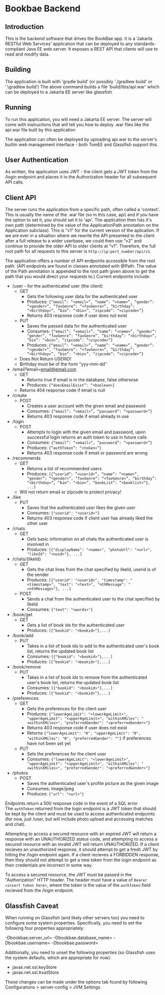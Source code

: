 # Bookbae Backend

## Introduction

This is the backend software that drives the BookBae app. 
It is a 'Jakarta RESTful Web Services' application that can be deployed to any standards-compliant Java EE web server. 
It exposes a REST API that clients will use to read and modify data.

## Building

The application is built with 'gradle build' (or possibly './gradlew build' or '.\gradlew build')
The above command builds a file 'build/libs/api.war' which can be deployed to a Jakarta EE server like glassfish

## Running

To run this application, you will need a Jakarta EE server. The server will come with instructions that will tell you how to deploy .war files like the api.war file built by this application

The application can often be deployed by uploading api.war to the server's builtin web management interface - both TomEE and Glassfish support this. 

## User Authentication

As written, the application uses JWT - the client gets a JWT token from the /login endpoint and places it in the Authorization header for all subsequent API calls.

## Client API

The server runs the application from a specific path, often called a 'context'. This is usually the name of the .war file (so in this case, api) and if you have the option to set it, you should set it to 'api'. The application then has it's own path (determined by the value of the ApplicationPath annotation on the Application subclass). This is "v1" for the current version of the aplication. If we are ever in a situation where we rewrite the API presented to the client after a full release to a wider userbase, we could then use "v2" and continue to provide the older API to older clients at "v1". Therefore, the full root path for all requests to this server is `http://ip:port_number/api/v1`. 

The application offers a number of API endpoints accessible from the root path. (API endpoints are found in classes annotated with @Path. The value of the Path annotation is appended to the root path given above to get the path that you would direct your requests to.) Current endpoints include: 

- /user - for the authenticated user (the client)
    - GET
        - Gets the following user data for the authenticated user
        - Produces: `{“email”: “<email>”, “name”: “<name>”, “gender”: “<gender>”, “favGenre”: “<favGenre>”, “birthday”: “<birthday>”, “bio”: “<bio>”, “zipcode”: “<zipcode>”}`
        - Returns 403 response code if user does not exist
    - PUT
        - Saves the passed data for the authenticated user
        - Consumes: `{“email”: “<email>”, “name”: “<name>”, “gender”: “gender”, “favGenre”: “favGenre”, “birthday”: “<birthday>”, “bio”: “<bio>”, “zipcode”: “<zipcode>”}`
        - Produces: `{“email”: “<email>”, “name”: “<name>”, “gender”: “<gender>”, “favGenre”: “<favGenre>”, “birthday”: “<birthday>”, “bio”: “<bio>”, “zipcode”: “<zipcode>”}`
    - Does Not Return USERID!
    - Birthday must be of the form "yyy-mm-dd"
- /email?email=<email@email.com>
    - GET
      - Returns true if email is in the database, false otherwise
      - Produces: `{“doesEmailExist”: “<boolean>}`
    - Returns 404 response code if email is null
- /create
    - POST
        - Creates a user account with the given email and password
        - Consumes: `{“email”: “<email>”, “password”: “<password>”}`
        - Returns 403 response code if email already in use
- /login
    - POST
        - Attempts to login with the given email and password, upon successful login returns an auth token to use in future calls
        - Consumes: `{“email”: “<email>”, “password”: “<password>”}`
        - Produces: `{“authToken”: “<token>”}`
        - Returns 403 response code if email or password are wrong
- /recommends
    - GET
        - Returns a list of recommended users
        - Produces: `[{“userid”: “<userid>”, “name”: “<name>”, “gender”: “<gender>”, “favGenre”: “<favGenre>”, “birthday”: “<birthday>”, “bio”: “<bio>”, “bookList”: “<booklist>”}, ...]`
    - Will not return email or zipcode to protect privacy!
- /like
    - PUT
        - Saves that the authenticated user likes the given user
        - Consumes: `{"userid": "<userid>"}`
        - Returns 403 response code if client user has already liked the other user
- /chats
    - GET
        - Gets basic information on all chats the authenticated user is involved in
        - Produces: `[{"displayName": "<name>", "photoUrl": "<url>", "likeId": "<uuid>"}, ...]`
- /chats/{likeId}
    - GET
        - Gets the chat lines from the chat specified by likeId, userid is of the sender
        - Produces: `[{"userid": "<userid>", "timestamp": "<timestamp>", "text": "<text>", "nthMessage": "<nthMessage>"}, ...]`
    - POST
        - Sends a chat from the authenticated user to the chat specified by likeId
        - Consumes: `{"text": "<words>"}`
- /book/get
    - GET
        - Gets a list of book ids for the authenticated user
        - Produces: `[{"bookid": "<bookid>"},...]`
- /book/add
    - PUT
        - Takes in a list of book ids to add to the authenticated user's book list, returns the updated book list
        - Consumes: `[{"bookid": "<bookid>"},...]`
        - Produces: `[{"bookid": "<bookid>"},...]`
- /book/remove
    - PUT
        - Takes in a list of book ids to remove from the authenticated user's book list, returns the updated book list
        - Consumes: `[{"bookid": "<bookid>"},...]`
        - Produces: `[{"bookid": "<bookid>"},...]`
- /preferences
    - GET
        - Gets the preferences for the client user
        - Produces: `{"lowerAgeLimit": "<lowerAgeLimit>", "upperAgeLimit": "<upperAgeLimit>", "withinXMiles": "<withinXMiles>", "preferredGender": "<preferredGender>"}`
        - Returns 403 response code if user does not exist
        - Returns `{"lowerAgeLimit": "0", "upperAgeLimit": "0", "withinXMiles": "0", "preferredGender": ""}` if preferences have not been set yet
    - PUT
        - Sets the preferences for the client user
        - Consumes: `{"lowerAgeLimit": "<lowerAgeLimit>", "upperAgeLimit": "<upperAgeLimit>", "withinXMiles": "<withinXMiles>", "preferredGender": "<preferredGender>"}`
- /photos
    - POST
        - Saves the authenticated user's profile picture as the given image
        - Consumes: image/jpeg
        - Produces: `{"url": "<url>"}`

Endpoints return a 500 response code in the event of a SQL error   
The `authToken` returned from the login endpoint is a JWT token that should be kept by the client and must be used to access authenticated endpoints (for now, just /user, but will include photo upload and accessing matches and chat).

Attempting to access a secured resource with an expired JWT will return a response with an UNAUTHORIZED status code, and attempting to access a secured resource with an invalid JWT will return UNAUTHORIZED. If a client recieves an unauthorized response, it should attempt to get a fresh JWT by hitting the /login endpoint again. If a client recieves a FORBIDDEN response, then they should not attempt to get a new token from the login endpoint as their credentials are incorrect in some way.

To access a secured resource, the JWT must be passed in the "Authorization" HTTP header. The header must have a value of `Bearer <insert token here>`, where the token is the value of the `authToken` field recieved from the /login endpoint.

## Glassfish Caveat

When running on Glassfish (and likely other servers too) you need to configure some system properties. Specifically, you need to set the following four properties appropriately:

-Dbookbae.server_url=
-Dbookbae.database_name=
-Dbookbae.username=
-Dbookbae.password=

Additionally, you need to unset the following properties (so Glassfish uses the system defaults, which are appropriate for now):

- javax.net.ssl.keyStore
- javax.net.ssl.trustStore

These changes can be made under the options tab found by following Configurations > server-config > JVM Settings
